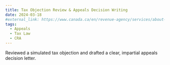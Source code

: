 ```yaml
---
title: Tax Objection Review & Appeals Decision Writing
date: 2024-03-18
#external_link: https://www.canada.ca/en/revenue-agency/services/about-canada-revenue-agency-cra/what-we-do/appeals.html
tags:
  - Appeals
  - Tax Law
  - CRA
---
```


Reviewed a simulated tax objection and drafted a clear, impartial appeals decision letter.

<!--more-->